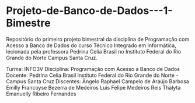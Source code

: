 # Projeto-de-Banco-de-Dados---1-Bimestre
Repositório do primeiro projeto bimestral da disciplina de Programação com Acesso a Banco de Dados do curso Técnico Integrado em Informática, lecionada pela professora Pedrina Celia Brasil no Instituto Federal do Rio Grande do Norte Campus Santa Cruz.

Turma: INFO3V
Disciplina: Programação com Acesso a Banco de Dados
Docente: Pedrina Celia Brasil
Instituto Federal do Rio Grande do Norte - Campus Santa Cruz
Discentes: Ângelo Raphael Campelo de Araújo Barbosa
           Emilly Francoyse Bezerra de Medeiros
           Luis Felipe Medeiros Reis
           Thalyta Emanuelly Ribeiro Fernandes
